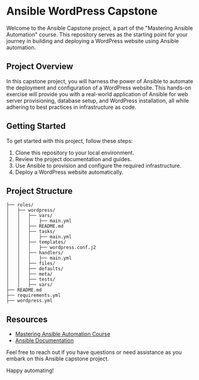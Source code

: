 # Ansible WordPress Capstone

Welcome to the Ansible Capstone project, a part of the "Mastering Ansible Automation" course. This repository serves as the starting point for your journey in building and deploying a WordPress website using Ansible automation.

## Project Overview

In this capstone project, you will harness the power of Ansible to automate the deployment and configuration of a WordPress website. This hands-on exercise will provide you with a real-world application of Ansible for web server provisioning, database setup, and WordPress installation, all while adhering to best practices in infrastructure as code.

## Getting Started

To get started with this project, follow these steps:
1. Clone this repository to your local environment.
2. Review the project documentation and guides.
3. Use Ansible to provision and configure the required infrastructure.
4. Deploy a WordPress website automatically.

## Project Structure
```
├── roles/
│   ├── wordpress/
│   │   ├── vars/
│   │   │   ├── main.yml
│   │   ├── README.md
│   │   ├── tasks/
│   │   │   ├── main.yml
│   │   ├── templates/
│   │   │   ├── wordpress.conf.j2
│   │   ├── handlers/
│   │   │   ├── main.yml
│   │   ├── files/
│   │   ├── defaults/
│   │   ├── meta/
│   │   ├── tests/
│   │   ├── vars/
├── README.md
├── requirements.yml
├── wordpress.yml
```

## Resources

- [Mastering Ansible Automation Course](https://www.coursera.org/learn/mastering-ansible-automation)
- [Ansible Documentation](https://docs.ansible.com/ansible/latest/index.html)

Feel free to reach out if you have questions or need assistance as you embark on this Ansible capstone project.

Happy automating!
